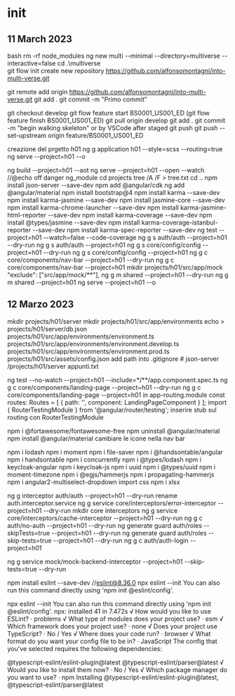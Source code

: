 
# init

## 11 March 2023

bash
rm -rf node_modules
ng new multi --minimal --directory=multiverse --interactive=false
 cd .\multiverse\
 git flow init
 create new repository <https://github.com/alfonsomontagni/into-multi-verse.git>

 git remote add origin <https://github.com/alfonsomontagni/into-multi-verse.git>
 git add .
 git commit -m "Primo commit"

 git checkout develop
 git flow feature start BS0001_US001_ED (git flow feature finish BS0001_US001_ED)
 git pull origin develop
 git add .
 git commit -m "begin walking skeleton" or by VSCode after staged
 git push
 git push --set-upstream origin feature/BS0001_US001_ED

 creazione del prgetto h01
ng g application h01  --style=scss --routing=true
ng serve --project=h01  --o

ng build --project=h01 --aot
ng serve --project=h01 --open --watch
//@echo off
danger  ng_module
 cd projects
 tree /A /F > tree.txt
 cd ..
 npm install json-server --save-dev
 npm add @angular/cdk
 ng add @angular/material
 npm install bootstrap@4
 npm install karma --save-dev
 npm install karma-jasmine  --save-dev
 npm install jasmine-core  --save-dev
 npm install karma-chrome-launcher --save-dev
npm install karma-jasmine-html-reporter --save-dev
npm install karma-coverage --save-dev
npm install @types/jasmine --save-dev
npm install karma-coverage-istanbul-reporter --save-dev
npm install karma-spec-reporter --save-dev
ng test --project=h01  --watch=false  --code-coverage
ng g s auth/auth --project=h01 --dry-run
ng g s auth/auth --project=h01
ng g s core/config/config --project=h01 --dry-run
ng g s core/config/config --project=h01
ng g c core/components/nav-bar --project=h01 --dry-run
ng g c core/components/nav-bar --project=h01
mkdir projects/h01/src/app/mock  "exclude": ["src/app/mock/**"],
ng g m shared --project=h01 --dry-run
ng g m shared --project=h01
ng serve --project=h01 --o

## 12 Marzo 2023

mkdir projects/h01/server
mkdir projects/h01/src/app/environments
echo >  projects/h01/server/db.json
projects/h01/src/app/environments/environment.ts
projects/h01/src/app/environments/environment.develop.ts
projects/h01/src/app/environments/environment.prod.ts
projects/h01/src/assets/config.json
add path into .gitignore
    # json-server
    /projects/h01/server
appunti.txt

ng test --no-watch --project=h01 --include=*/**/app.component.spec.ts
ng g c core/components/landing-page --project=h01 --dry-run
ng g c core/components/landing-page --project=h01
   in app-routing.module const routes: Routes = [
    { path: '', component: LandingPageComponent }
    ];
import { RouterTestingModule } from '@angular/router/testing';
inserire  stub sul routing con RouterTestingModule

npm i @fortawesome/fontawesome-free
npm uninstall  @angular/material
npm install  @angular/material
cambiare le icone nella nav bar

npm i lodash
npm i moment
npm i file-saver
npm i @handsontable/angular
npm i handsontable
npm i concurrently
npm i @types/lodash
npm i keycloak-angular
npm i keycloak-js
npm i uuid
npm i @types/uuid
npm i moment-timezone
npm i @egjs/hammerjs
npm i propagating-hammerjs
npm i angular2-multiselect-dropdown import css
npm i xlsx

ng g interceptor auth/auth --project=h01 --dry-run
rename auth.interceptor.service
 ng g service core/interceptors/error-interceptor --project=h01 --dry-run
mkdir core interceptors
ng g service core/interceptors/cache-interceptor --project=h01 --dry-run
ng g c auth/no-auth --project=h01 --dry-run
ng generate guard auth/roles --skipTests=true --project=h01 --dry-run
ng generate guard auth/roles --skip-tests=true --project=h01 --dry-run
ng g c auth/auth-login --project=h01  

ng g service mock/mock-backend-interceptor --project=h01 --skip-tests=true --dry-run

npm install eslint --save-dev //eslint@8.36.0
npx eslint --init You can also run this command directly using 'npm init @eslint/config'.

 npx eslint --init
You can also run this command directly using 'npm init @eslint/config'.
npx: installed 41 in 7.472s
√ How would you like to use ESLint? · problems
√ What type of modules does your project use? · esm
√ Which framework does your project use? · none
√ Does your project use TypeScript? · No / Yes
√ Where does your code run? · browser
√ What format do you want your config file to be in? · JavaScript
The config that you've selected requires the following dependencies:

@typescript-eslint/eslint-plugin@latest @typescript-eslint/parser@latest
√ Would you like to install them now? · No / Yes
√ Which package manager do you want to use? · npm
Installing @typescript-eslint/eslint-plugin@latest, @typescript-eslint/parser@latest